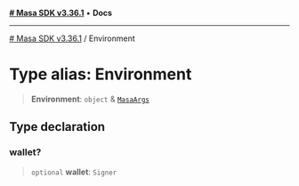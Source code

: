 [**# Masa SDK v3.36.1**](../README.md) • **Docs**

***

[# Masa SDK v3.36.1](../globals.md) / Environment

# Type alias: Environment

> **Environment**: `object` & [`MasaArgs`](../interfaces/MasaArgs.md)

## Type declaration

### wallet?

> `optional` **wallet**: `Signer`
